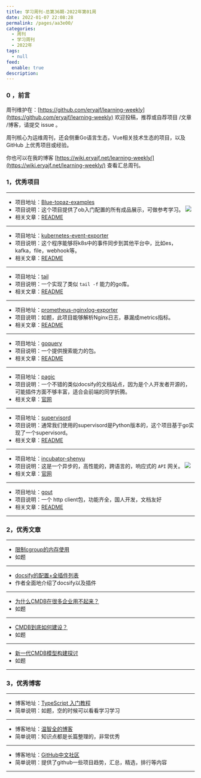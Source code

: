 ```yaml
---
title: 学习周刊-总第36期-2022年第01周
date: 2022-01-07 22:08:28
permalink: /pages/aa3e00/
categories:
  - 周刊
  - 学习周刊
  - 2022年
tags:
  - null
feed:
  enable: true
description:
---
```


### 0 ，前言

周刊维护在：[https://github.com/eryajf/learning-weekly](https://github.com/eryajf/learning-weekly)  欢迎投稿，推荐或自荐项目 /文章 /博客，请提交 issue 。

周刊核心为运维周刊，还会侧重Go语言生态，Vue相关技术生态的项目，以及 GitHub 上优秀项目或经验。

你也可以在我的博客 [https://wiki.eryajf.net/learning-weekly/](https://wiki.eryajf.net/learning-weekly/) 查看汇总周刊。

### 1，优秀项目

---
- 项目地址：[Blue-topaz-examples](https://github.com/cumany/Blue-topaz-examples)
- 项目说明：这个项目提供了ob入门配置的所有成品展示，可做参考学习。
	![](http://t.eryajf.net/imgs/2022/01/345c225125d1a501.png)
- 相关文章：[README](https://github.com/cumany/Blue-topaz-examples#readme)
---
- 项目地址：[kubernetes-event-exporter](https://github.com/opsgenie/kubernetes-event-exporter)
- 项目说明：这个程序能够将k8s中的事件同步到其他平台中，比如es，kafka，file，webhook等。
- 相关文章：[README](https://github.com/opsgenie/kubernetes-event-exporter#readme)
---
- 项目地址：[tail](https://github.com/hpcloud/tail)
- 项目说明：一个实现了类似 `tail -f` 能力的go库。
- 相关文章：[README](https://github.com/hpcloud/tail#readme)
---
- 项目地址：[prometheus-nginxlog-exporter](https://github.com/martin-helmich/prometheus-nginxlog-exporter)
- 项目说明：如题，此项目能够解析Nginx日志，暴漏成metrics指标。
- 相关文章：[README](https://github.com/martin-helmich/prometheus-nginxlog-exporter#readme)
---
- 项目地址：[goquery](https://github.com/PuerkitoBio/goquery)
- 项目说明：一个提供搜索能力的包。
- 相关文章：[README](https://github.com/PuerkitoBio/goquery#readme)
---
- 项目地址：[pagic](https://github.com/xcatliu/pagic)
- 项目说明：一个不错的类似docsify的文档站点，因为是个人开发者开源的，可能插件方面不够丰富，适合会前端的同学折腾。
- 相关文章：[官网](https://pagic.cn/)
---
- 项目地址：[supervisord](https://github.com/ochinchina/supervisord)
- 项目说明：通常我们使用的supervisord是Python版本的，这个项目基于go实现了一个supervisord。
- 相关文章：[README](https://github.com/ochinchina/supervisord#readme)
---
- 项目地址：[incubator-shenyu](https://github.com/apache/incubator-shenyu)
- 项目说明：这是一个异步的，高性能的，跨语言的，响应式的 `API` 网关。
	![](https://shenyu.apache.org/zh/img/architecture/shenyu-framework.png)
- 相关文章：[官网](https://shenyu.apache.org/zh/)
---
- 项目地址：[gout](https://github.com/guonaihong/gout)
- 项目说明：一个 http client包，功能齐全，国人开发，文档友好
- 相关文章：[README](https://github.com/guonaihong/gout#readme)
---


### 2，优秀文章

---
- [限制cgroup的内存使用](https://segmentfault.com/a/1190000008125359)
- 如题
---
- [docsify的配置+全插件列表](https://xhhdd.cc/index.php/archives/80/comment-page-1)
- 作者全面地介绍了docsify以及插件
---
- [为什么CMDB在很多企业用不起来？](https://mp.weixin.qq.com/s/Y02urdTpfyUT3W1_3v7JuQ)
- 如题
---
- [CMDB到底如何建设？](https://mp.weixin.qq.com/s?__biz=Mzg4NTU2NjIyNA==&mid=2247489183&idx=1&sn=afe59ecf3b2fce1fc1c0e2859d6b3766&chksm=cfa7a8e0f8d021f6c03c863401d4d2b54bc9cda38d032bd6752d0713576e6dd67a02e09e1fd3&mpshare=1&scene=1&srcid=0106A4Z8L44ESgNiPC650Esi&sharer_sharetime=1641438801547&sharer_shareid=785cf2e53804102b5ae1b2747babc55b&version=3.1.20.90367&platform=mac#rd)
- 如题
---
- [新一代CMDB模型构建探讨](https://mp.weixin.qq.com/s?__biz=MzA4NjAzMjEyOA==&mid=2654565544&idx=1&sn=1cbab43bf67ba4b07abf439a3a34eb7a&chksm=84033ec7b374b7d1e4b4cad50e65789045c188b4c8a030f4051f776c17bdffe8c53b0a690620&mpshare=1&scene=1&srcid=0106HhECYoOuUJeNq2mpVEdo&sharer_sharetime=1641438780413&sharer_shareid=785cf2e53804102b5ae1b2747babc55b&version=3.1.20.90367&platform=mac#rd)
- 如题
---

### 3，优秀博客

---
- 博客地址：[TypeScript 入门教程](https://ts.xcatliu.com/)
- 简单说明：如题，空的时候可以看看学习学习
---
- 博客地址：[温智全的博客](https://wenzhiquan.github.io/)
- 简单说明：知识点都是长篇整理的，非常优秀
---
- 博客地址：[GitHub中文社区](https://www.githubs.cn/)
- 简单说明：提供了github一些项目趋势，汇总，精选，排行等内容
---
